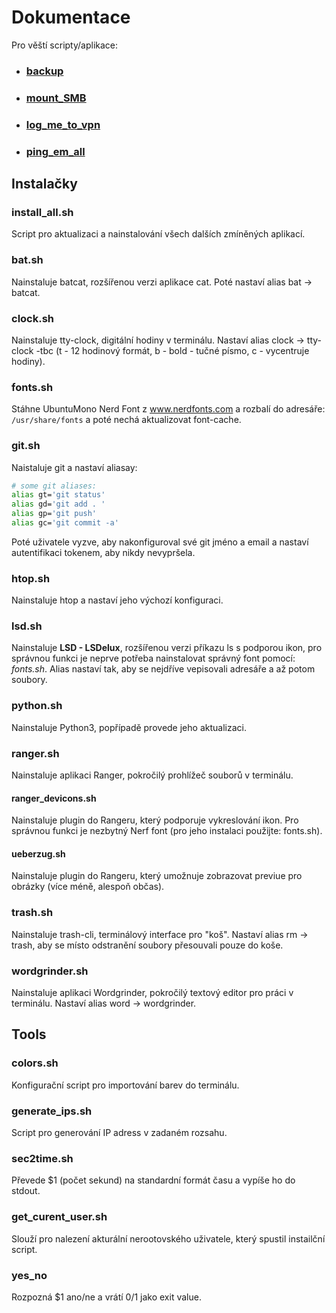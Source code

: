 
# Dokumentace
Pro věští scripty/aplikace:
* ### [backup](backup.md) 
* ### [mount_SMB](mount_SMB.md)
* ### [log_me_to_vpn](log_me_to_vpn.md)
* ### [ping_em_all](ping_em_all.md)

## Instalačky

### install_all.sh
Script pro aktualizaci a nainstalování všech dalších zmíněných aplikací.

### bat.sh

Nainstaluje batcat, rozšířenou verzi aplikace cat. Poté nastaví alias bat -> batcat.

### clock.sh

Nainstaluje tty-clock, digitální hodiny v terminálu. Nastaví alias clock -> tty-clock -tbc (t - 12 hodinový formát, b - bold - tučné písmo, c - vycentruje hodiny).

### fonts.sh

Stáhne UbuntuMono Nerd Font z www.nerdfonts.com a rozbalí do adresáře: `/usr/share/fonts` a poté nechá aktualizovat font-cache.

### git.sh

Naistaluje git a nastaví aliasay:
```BASH
# some git aliases:
alias gt='git status'
alias gd='git add . '
alias gp='git push'
alias gc='git commit -a'
```
Poté uživatele vyzve, aby nakonfiguroval své git jméno a email a nastaví autentifikaci tokenem, aby nikdy nevypršela.

### htop.sh
Nainstaluje htop a nastaví jeho výchozí konfiguraci.

### lsd.sh
Nainstaluje **LSD - LSDelux**, rozšířenou verzi příkazu ls s podporou ikon, pro správnou funkci je neprve potřeba nainstalovat správný font pomocí: *fonts.sh*. Alias nastaví tak, aby se nejdříve vepisovali adresáře a až potom soubory.

### python.sh
Nainstaluje Python3, popřípadě provede jeho aktualizaci.

### ranger.sh
Nainstaluje aplikaci Ranger, pokročilý prohlížeč souborů v terminálu.

#### ranger_devicons.sh
Nainstaluje plugin do Rangeru, který podporuje vykreslování ikon. Pro správnou funkci je nezbytný Nerf font (pro jeho instalaci použijte: fonts.sh).

#### ueberzug.sh
Nainstaluje plugin do Rangeru, který umožnuje zobrazovat previue pro obrázky (více méně, alespoň občas).

### trash.sh
Nainstaluje trash-cli, terminálový interface pro "koš". Nastaví alias rm -> trash, aby se místo odstranění soubory přesouvali pouze do koše.

### wordgrinder.sh
Nainstaluje aplikaci Wordgrinder, pokročilý textový editor pro práci v terminálu. Nastaví alias word -> wordgrinder.

## Tools

### colors.sh

Konfigurační script pro importování barev do terminálu. 

### generate_ips.sh

Script pro generování IP adress v zadaném rozsahu.

### sec2time.sh
Převede $1 (počet sekund) na standardní formát času a vypíše ho do stdout.

### get_curent_user.sh

Slouží pro nalezení akturální nerootovského uživatele, který spustil instailční script.

### yes_no

Rozpozná $1 ano/ne a vrátí 0/1 jako exit value.
